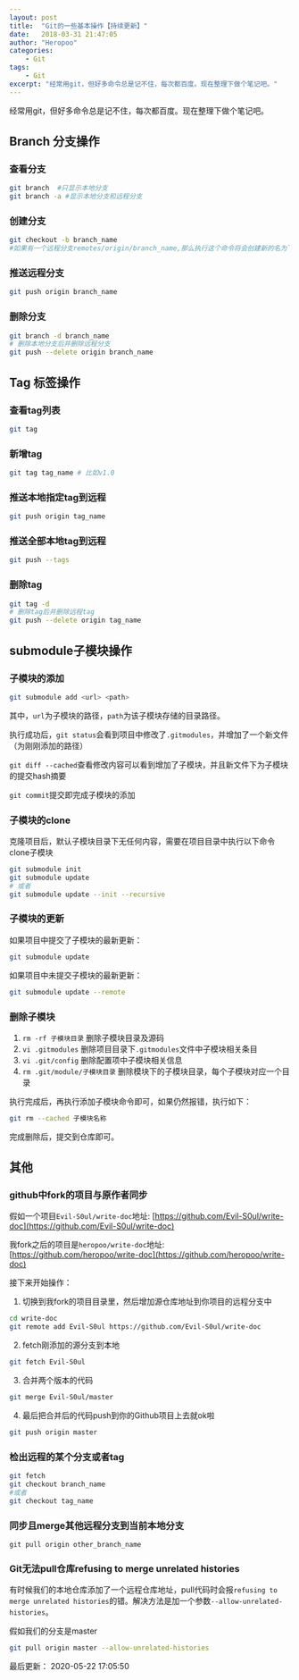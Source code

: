 ```yaml
---
layout: post
title:  "Git的一些基本操作【持续更新】"
date:   2018-03-31 21:47:05
author: "Heropoo"
categories: 
    - Git
tags:
    - Git
excerpt: "经常用git，但好多命令总是记不住，每次都百度。现在整理下做个笔记吧。"
---
```

经常用git，但好多命令总是记不住，每次都百度。现在整理下做个笔记吧。

## Branch 分支操作

### 查看分支
```sh
git branch  #只显示本地分支
git branch -a #显示本地分支和远程分支
```

### 创建分支
```sh
git checkout -b branch_name
#如果有一个远程分支remotes/origin/branch_name,那么执行这个命令将会创建新的名为`branch_name`本地分支并且跟踪同名的远程分支remotes/origin/branch_name
```

### 推送远程分支
```sh
git push origin branch_name
```

### 删除分支
```sh
git branch -d branch_name
# 删除本地分支后并删除远程分支
git push --delete origin branch_name
```

## Tag 标签操作
### 查看tag列表
```sh
git tag
```

### 新增tag
```sh
git tag tag_name # 比如v1.0
```

### 推送本地指定tag到远程
```sh
git push origin tag_name 
```

### 推送全部本地tag到远程
```sh
git push --tags 
```

### 删除tag
```sh
git tag -d 
# 删除tag后并删除远程tag
git push --delete origin tag_name
```

## submodule子模块操作
### 子模块的添加
```sh
git submodule add <url> <path>
```
其中，`url`为子模块的路径，`path`为该子模块存储的目录路径。

执行成功后，`git status`会看到项目中修改了`.gitmodules`，并增加了一个新文件（为刚刚添加的路径）

`git diff --cached`查看修改内容可以看到增加了子模块，并且新文件下为子模块的提交hash摘要

`git commit`提交即完成子模块的添加

### 子模块的clone
克隆项目后，默认子模块目录下无任何内容，需要在项目目录中执行以下命令clone子模块
```sh
git submodule init
git submodule update
# 或者
git submodule update --init --recursive
```

### 子模块的更新
如果项目中提交了子模块的最新更新：
```sh
git submodule update
```

如果项目中未提交子模块的最新更新：
```sh
git submodule update --remote
```

### 删除子模块
1. `rm -rf 子模块目录` 删除子模块目录及源码
2. `vi .gitmodules` 删除项目目录下`.gitmodules`文件中子模块相关条目
3. `vi .git/config` 删除配置项中子模块相关信息
4. `rm .git/module/子模块目录` 删除模块下的子模块目录，每个子模块对应一个目录

执行完成后，再执行添加子模块命令即可，如果仍然报错，执行如下：
```sh
git rm --cached 子模块名称
```
完成删除后，提交到仓库即可。

## 其他

### github中fork的项目与原作者同步

假如一个项目`Evil-S0ul/write-doc`地址: [https://github.com/Evil-S0ul/write-doc](https://github.com/Evil-S0ul/write-doc)

我fork之后的项目是`heropoo/write-doc`地址: [https://github.com/heropoo/write-doc](https://github.com/heropoo/write-doc)

接下来开始操作：

1. 切换到我fork的项目目录里，然后增加源仓库地址到你项目的远程分支中
```sh
cd write-doc
git remote add Evil-S0ul https://github.com/Evil-S0ul/write-doc
```
2. fetch刚添加的源分支到本地
```sh
git fetch Evil-S0ul
```
3. 合并两个版本的代码
```sh
git merge Evil-S0ul/master
```
4. 最后把合并后的代码push到你的Github项目上去就ok啦
```sh
git push origin master
```

### 检出远程的某个分支或者tag
```sh
git fetch
git checkout branch_name
#或者
git checkout tag_name
```

### 同步且merge其他远程分支到当前本地分支
```
git pull origin other_branch_name
```

### Git无法pull仓库refusing to merge unrelated histories
有时候我们的本地仓库添加了一个远程仓库地址，pull代码时会报`refusing to merge unrelated histories`的错。解决方法是加一个参数`--allow-unrelated-histories`。

假如我们的分支是master
```sh
git pull origin master --allow-unrelated-histories
```

最后更新： 2020-05-22 17:05:50